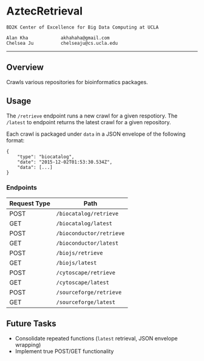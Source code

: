 AztecRetrieval
===================
	BD2K Center of Excellence for Big Data Computing at UCLA

	Alan Kha            akhahaha@gmail.com
	Chelsea Ju          chelseaju@cs.ucla.edu
-------------------------------------------------------------------------------
Overview
---------------
Crawls various repositories for bioinformatics packages.

Usage
---------------
The `/retrieve` endpoint runs a new crawl for a given respotiory.
The `/latest` to endpoint returns the latest crawl for a given repository.

Each crawl is packaged under `data` in a JSON envelope of the following format:
```
{
    "type": "biocatalog",
    "date": "2015-12-02T01:53:30.534Z",
    "data": [...]
}
```

### Endpoints
Request Type | Path
------------ | -------------
POST | `/biocatalog/retrieve`
GET | `/biocatalog/latest`
POST | `/bioconductor/retrieve`
GET | `/bioconductor/latest`
POST | `/biojs/retrieve`
GET | `/biojs/latest`
POST | `/cytoscape/retrieve`
GET | `/cytoscape/latest`
POST | `/sourceforge/retrieve`
GET | `/sourceforge/latest`

Future Tasks
---------------
 - Consolidate repeated functions (`latest` retrieval, JSON envelope wrapping)
 - Implement true POST/GET functionality
